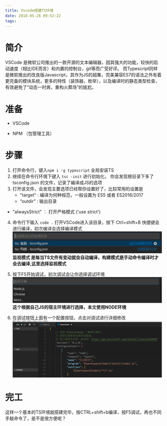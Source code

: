 ```yaml
---
title: Vscode搭建TS环境
date: 2018-05-26 09:52:22
tags:
---
```

# 简介
VSCode 是微软公司推出的一款开源的文本编辑器，因其强大的功能，较快的启动速度（相比IDE而言）和内置的控制台，git等而广受好评。
而Typescript同样是微软推出的改良版Javascript，其作为JS的超集，完美兼容ES7的语法之外有着更完备的模块系统，更多的特性（装饰器，枚举），以及编译时的静态类型检查，有效避免了“动态一时爽，重构火葬场”的尴尬。


# 准备

- VSCode 

- NPM （包管理工具）


# 步骤
1.  打开命令行，键入`npm i -g typescript` 全局安装TS
2.  继续在命令行环境下键入 `tsc -init`  进行初始化，
你会发现根目录下多了 tsconfig.json 的文件，记录了编译成JS的选项
3.  打开该文件，会发现主要选项已经帮你设置好了，比较常用的设置是
	- "target" : 编译为何种规范，一般设置为 ES5 或者 ES2016/2017
	- “outdir” : 输出目录
  -  "alwaysStrict" ： 打开严格模式 ('use strict')
4.  命令行下输入 `code .` 打开VSCode进入该目录，按下 Ctrl+shift+B 快捷键会进行编译，初次编译会选择编译模式
![](Vscode搭建TS环境/a.png) 
**监视模式 是每当TS文件有变动就会自动编译，构建模式是手动命令编译时才会去编译,这里选择监视模式**

5. 按下F5开始调试，初次调试会让你选择调试环境
![](Vscode搭建TS环境/b.png)
**这个根据自己JS的宿主环境进行选择，本文使用NODE环境**
6. 在调试按钮上面有一个配置按钮，点击对调试进行详细修改
![](Vscode搭建TS环境/c.png)


# 完工
这样一个基本的TS环境就搭建完毕，按CTRL+shift+b编译，按F5调试，再也不同手敲命令了，是不是很方便呢？